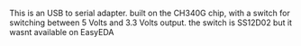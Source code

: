 This is an USB to serial adapter. built on the CH340G chip, with a switch for switching between 5 Volts and 3.3 Volts output.
the switch is SS12D02 but it wasnt available on EasyEDA
